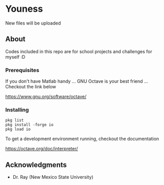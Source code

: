 # Youness

New files will be uploaded

## About

Codes included in this repo are for school projects and challenges for myself :D

### Prerequisites

If you don't have Matlab handy ... GNU Octave is your best friend ... Checkout the link below

https://www.gnu.org/software/octave/


### Installing

```
pkg list
pkg install -forge io
pkg load io
```

To get a development environment running, checkout the documentation

https://octave.org/doc/interpreter/

## Acknowledgments

* Dr. Ray (New Mexico State University)

